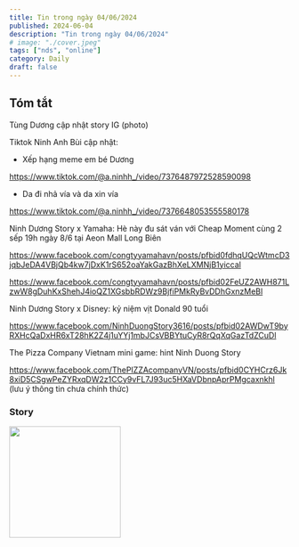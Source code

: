 ```yaml
---
title: Tin trong ngày 04/06/2024
published: 2024-06-04
description: "Tin trong ngày 04/06/2024"
# image: "./cover.jpeg"
tags: ["nds", "online"]
category: Daily
draft: false
---
```


## Tóm tắt

Tùng Dương cập nhật story IG (photo)

Tiktok Ninh Anh Bùi cập nhật: 

- Xếp hạng meme em bé Dương
  
https://www.tiktok.com/@a.ninhh_/video/7376487972528590098

- Da đi nhả vía và da xin vía 

https://www.tiktok.com/@a.ninhh_/video/7376648053555580178


Ninh Dương Story x Yamaha: Hè này đu sát ván với Cheap Moment cùng 2 sếp 19h ngày 8/6 tại Aeon Mall Long Biên

https://www.facebook.com/congtyyamahavn/posts/pfbid0fdhqUQcWtmcD3jqbJeDA4VBjQb4kw7jDxK1rS652oaYakGazBhXeLXMNjB1yiccal

https://www.facebook.com/congtyyamahavn/posts/pfbid02FeUZ2AWH871LzwW8gDuhKxShehJ4ioQZ1XGsbbRDWz9BjfiPMkRyBvDDhGxnzMeBl


Ninh Dương Story x Disney: kỷ niệm vịt Donald 90 tuổi

https://www.facebook.com/NinhDuongStory3616/posts/pfbid02AWDwT9byRXHcQaDxHR6xT28hK2Z4j1uYYj1mbJCsVBBYtuCyR8rQqXqGazTdZCuDl


The Pizza Company Vietnam mini game: hint Ninh Duong Story

https://www.facebook.com/ThePIZZAcompanyVN/posts/pfbid0CYHCrz6Jk8xiD5CSgwPeZYRxqDW2z1CCy9vFL7J93uc5HXaVDbnpAprPMgcaxnkhl
(lưu ý thông tin chưa chính thức)



### Story 

<img width="200" src="https://github.com/ninhduongsummary/ninhduongsummary/assets/174809384/74c40fc2-37ec-40e7-8a18-10760cf8a1db" />





